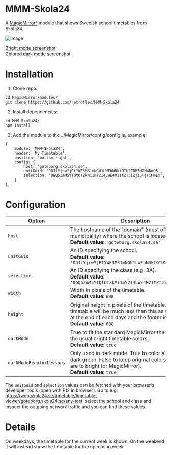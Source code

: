 # MMM-Skola24
A [MagicMirror²](https://github.com/MichMich/MagicMirror) module that shows Swedish school timetables from Skola24.

![image](https://user-images.githubusercontent.com/25268023/163270857-f13185dc-593f-4662-b863-70216571c297.png)

[Bright mode screenshot](https://user-images.githubusercontent.com/25268023/163323529-1d9d37a6-c80f-46b9-bb2c-11c9da47f14f.png)<br />
[Colored dark mode screenshot](https://user-images.githubusercontent.com/25268023/163323552-0e28268f-2249-4266-a6f8-96f820284176.png)

# Installation
1. Clone repo:
```
cd MagicMirror/modules/
git clone https://github.com/retroflex/MMM-Skola24
```
2. Install dependencies:
```
cd MMM-Skola24/
npm install
```
3. Add the module to the ../MagicMirror/config/config.js, example:
```
{
	module: 'MMM-Skola24',
	header: 'My Timetable',
	position: 'bottom_right',
	config: {
		host: 'goteborg.skola24.se',
		unitGuid: 'ODJiYjcwYjEtYWE3MS1mNGU1LWFhNDktOTU2ZDM5M2M4NmQ5',
		selection: 'OGQ5ZmM5YTQtOTZkMi1mY2I4LWE4M2ItZTJiZjI5MjFiMmEx',
	}
},
```

# Configuration
| Option                        | Description
| ------------------------------| -----------
| `host`                        | The hostname of the "domain" (most often the municipality) where the school is located.<br />**Default value:** `'goteborg.skola24.se'`
| `unitGuid`                    | An ID specifying the school.<br />**Default value:** `'ODJiYjcwYjEtYWE3MS1mNGU1LWFhNDktOTU2ZDM5M2M4NmQ5'`
| `selection`                   | An ID specifying the class (e.g. 3A).<br />**Default value:** `'OGQ5ZmM5YTQtOTZkMi1mY2I4LWE4M2ItZTJiZjI5MjFiMmEx'`
| `width`                       | Width in pixels of the timetable.<br />**Default value:** `600`
| `height`                      | Original height in pixels of the timetable. The rendered timetable will be much less than this as the free times at the end of each days and the footer is clipped.<br />**Default value:** `600`
| `darkMode`                    | True to fit the standard MagicMirror theme. False for the usual bright timetable colors.<br />**Default value:** `true`
| `darkModeRecolorLessons`      | Only used in dark mode. True to color all lesson boxes dark green. False to keep original colors (which imo are to bright for MagicMirror).<br />**Default value:** `true`

The `unitGuid` and `selection` values can be fetched with your browser's developer tools (open with F12 in browser). Go to e.g. https://web.skola24.se/timetable/timetable-viewer/goteborg.skola24.se/any-test, select the school and class and inspect the outgoing network traffic and you can find these values.

# Details
On weekdays, the timetable for the current week is shown. On the weekend it will instead show the timetable for the upcoming week.
